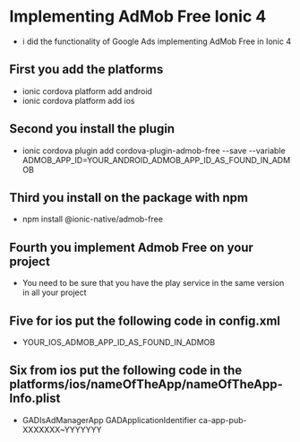 # Implementing AdMob Free Ionic 4
- i did the functionality of Google Ads implementing AdMob Free in Ionic 4

## First you add the platforms
- ionic cordova platform add android
- ionic cordova platform add ios

## Second you install the plugin 
- ionic cordova plugin add cordova-plugin-admob-free --save --variable ADMOB_APP_ID=YOUR_ANDROID_ADMOB_APP_ID_AS_FOUND_IN_ADMOB

## Third you install on the package with npm
- npm install @ionic-native/admob-free

## Fourth you implement Admob Free on your project
- You need to be sure that you have the play service in the same version in all your project

## Five for ios put the following code in config.xml
- <config-file target="*-Info.plist" parent="GADApplicationIdentifier">
      <string>YOUR_IOS_ADMOB_APP_ID_AS_FOUND_IN_ADMOB</string>
  </config-file>

## Six from ios put the following code in the platforms/ios/nameOfTheApp/nameOfTheApp-Info.plist  
- <key>GADIsAdManagerApp</key>
  <true/>
  <key>GADApplicationIdentifier</key>
  <string>ca-app-pub-XXXXXXX~YYYYYYY</string>

